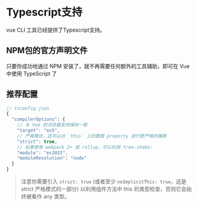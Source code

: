 # Typescript支持

vue CLI 工具已经提供了Typescript支持。

## NPM包的官方声明文件

只要你成功地通过 NPM 安装了，就不再需要任何额外的工具辅助，即可在 Vue 中使用 TypeScript 了

## 推荐配置

```js
// tsconfig.json
{
  "compilerOptions": {
    // 与 Vue 的浏览器支持保持一致
    "target": "es5",
    // 严格模式，这可以对 `this` 上的数据 property 进行更严格的推断
    "strict": true,
    // 如果使用 webpack 2+ 或 rollup，可以利用 tree-shake:
    "module": "es2015",
    "moduleResolution": "node"
  }
}
```

>注意你需要引入 `strict: true` (或者至少 `noImplicitThis: true`，这是 strict 严格模式的一部分) 以利用组件方法中 this 的类型检查，否则它会始终被看作 any 类型。
